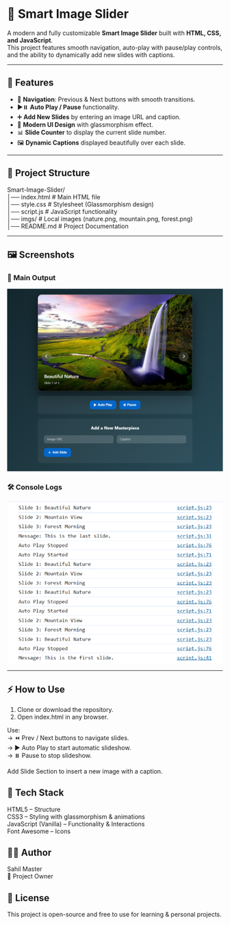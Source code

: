 # 📸 Smart Image Slider  

A modern and fully customizable **Smart Image Slider** built with **HTML, CSS, and JavaScript**.  
This project features smooth navigation, auto-play with pause/play controls, and the ability to dynamically add new slides with captions.  

---

## 🚀 Features  

- 🔄 **Navigation**: Previous & Next buttons with smooth transitions.  
- ▶️⏸️ **Auto Play / Pause** functionality.  
- ➕ **Add New Slides** by entering an image URL and caption.  
- 🎨 **Modern UI Design** with glassmorphism effect.  
- 📊 **Slide Counter** to display the current slide number.  
- 🖼️ **Dynamic Captions** displayed beautifully over each slide.  

---

## 📂 Project Structure  

Smart-Image-Slider/ <br>
│── index.html # Main HTML file <br>
│── style.css # Stylesheet (Glassmorphism design) <br>
│── script.js # JavaScript functionality <br>
│── imgs/ # Local images (nature.png, mountain.png, forest.png) <br>
│── README.md # Project Documentation <br>


---

## 🖼️ Screenshots  

### 🎯 Main Output  
![main output](screenshot/main.png)

### 🛠️ Console Logs  
![console output](screenshot/console.png)

---

## ⚡ How to Use  

1. Clone or download the repository.  
2. Open index.html in any browser.

Use:
    <br> -> ⏪ Prev / Next buttons to navigate slides.
    <br> -> ▶️ Auto Play to start automatic slideshow.
    <br> -> ⏸️ Pause to stop slideshow.

Add Slide Section to insert a new image with a caption.


## 📌 Tech Stack

HTML5 – Structure <br>
CSS3 – Styling with glassmorphism & animations <br>
JavaScript (Vanilla) – Functionality & Interactions <br>
Font Awesome – Icons <br>


## 👨‍💻 Author

Sahil Master <br>
📌 Project Owner <br>


## 📜 License

This project is open-source and free to use for learning & personal projects.